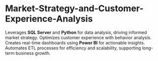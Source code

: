 # Market-Strategy-and-Customer-Experience-Analysis
Leverages **SQL Server** and **Python** for data analysis, driving informed market strategy. Optimizes customer experience with behavior analysis. Creates real-time dashboards using **Power BI** for actionable insights. Automates ETL processes for efficiency and scalability, supporting long-term business growth.
